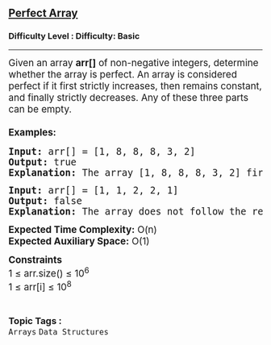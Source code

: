 <h2><a href="https://www.geeksforgeeks.org/problems/perfect-array2344/1?page=1&category=Arrays&difficulty=Basic,Easy&status=unsolved&sortBy=difficulty">Perfect Array</a></h2><h3>Difficulty Level : Difficulty: Basic</h3><hr><div class="problems_problem_content__Xm_eO"><p><span style="font-size: 14pt;">Given an array <strong>arr[]</strong> of non-negative integers, determine whether the array is perfect. An array is considered perfect if it first strictly increases, then remains constant, and finally strictly decreases. Any of these three parts can be empty.</span></p>
<h3><span style="font-size: 14pt;">Examples:</span></h3>
<pre><span style="font-size: 14pt;"><strong>Input:</strong> arr[] = [1, 8, 8, 8, 3, 2]</span><br><span style="font-size: 14pt;"><strong>Output:</strong> true</span><br><span style="font-size: 14pt;"><strong>Explanation:</strong> The array [1, 8, 8, 8, 3, 2] first increases in the range [0, 1], stays constant in the range [1, 3], and then decreases in the range [3, 4]. Thus, the array is perfect.</span></pre>
<pre><span style="font-size: 14pt;"><strong>Input:</strong> arr[] = [1, 1, 2, 2, 1]</span><br><span style="font-size: 14pt;"><strong>Output:</strong> false</span><br><span style="font-size: 14pt;"><strong>Explanation:</strong> The array does not follow the required pattern of strictly increasing, constant, and then strictly decreasing.</span></pre>
<p><span style="font-size: 14pt;"><strong>Expected Time Complexity:</strong> O(n)</span><br><span style="font-size: 14pt;"><strong>Expected Auxiliary Space:</strong> O(1)</span></p>
<p><span style="font-size: 14pt;"><strong>Constraints</strong><br></span><span style="font-size: 14pt;">1 ≤ arr.size() ≤ 10<sup>6</sup><br></span><span style="font-size: 14pt;">1 ≤ arr[i] ≤ 10<sup>8</sup></span></p></div><br><p><span style=font-size:18px><strong>Topic Tags : </strong><br><code>Arrays</code>&nbsp;<code>Data Structures</code>&nbsp;